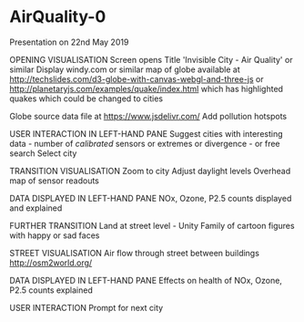 # AirQuality-0

Presentation on 22nd May 2019

OPENING VISUALISATION
Screen opens
Title 'Invisible City - Air Quality' or similar
Display windy.com or similar map of globe available at http://techslides.com/d3-globe-with-canvas-webgl-and-three-js or http://planetaryjs.com/examples/quake/index.html which has highlighted quakes which could be changed to cities 
    
Globe source data file at https://www.jsdelivr.com/
Add pollution hotspots

USER INTERACTION IN LEFT-HAND PANE
Suggest cities with interesting data - number of _calibrated_ sensors or extremes or divergence - or free search
Select city

TRANSITION VISUALISATION
Zoom to city
Adjust daylight levels
Overhead map of sensor readouts

DATA DISPLAYED IN LEFT-HAND PANE
NOx, Ozone, P2.5 counts displayed and explained

FURTHER TRANSITION
Land at street level - Unity
Family of cartoon figures with happy or sad faces

STREET VISUALISATION
Air flow through street between buildings
    http://osm2world.org/ 

DATA DISPLAYED  IN LEFT-HAND PANE
Effects on health of NOx, Ozone, P2.5 counts explained

USER INTERACTION
Prompt for next city
